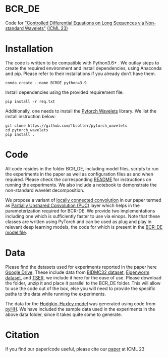 # BCR_DE
Code for ["Controlled Differential Equations on Long Sequences via Non-standard Wavelets"](https://openreview.net/pdf?id=bm2qVX0h09) [(ICML 23)](https://icml.cc/)


# Installation
The code is written to be compatible with Python3.6+ . We outlay steps to create the required environment and install dependencies, using Anaconda and pip. Please refer to their installations if you already don't have them.
```
conda create --name BCRDE python=3.9
```
Install dependencies using the provided requirement file.
```
pip install -r req.txt
```
Additionally, one needs to install the [Pytorch Wavelets](https://pytorch-wavelets.readthedocs.io/en/latest/index.html) library. We list the install instruction below:
```
git clone https://github.com/fbcotter/pytorch_wavelets
cd pytorch_wavelets
pip install .
```

# Code
All code resides in the folder BCR_DE, including model files, scripts to run the experiments in the paper as well as configuration files as and when required. Please check the corresponding [README](./BCR_DE/README.md) for instructions on running the experiments. We also include a notebook to demonstrate the non-standard wavelet decomposition.

We propose a variant of [locally connected convolution](https://keras.io/api/layers/locally_connected_layers/) in our paper termed as [Partially Unshared Convolution (PUC)](./BCR_DE/BCR_DE_model.py#L84) layer which helps in the paremeterization required for BCR-DE. We provide two implementations including one which is sufficiently faster to use via einops. Note that these classes are written using PyTorch and can be used as plug and play in relevant deep learning models, the code for which is present in the [BCR-DE model file](./BCR_DE/BCR_DE_model.py).

# Data
Please find the datasets used for experiments reported in the paper here [Google Drive](https://drive.google.com/file/d/1CFlnfC9CugfiAInKLHihjdJkyav6q80-/view?usp=sharing). These include data from [BIDMC32 dataset](https://arxiv.org/abs/2006.10996), [Eigenworm dataset](https://link.springer.com/article/10.1007/s10618-016-0483-9), and [TSER](http://tseregression.org/), we include it here for the ease of use. Please download the folder, unzip it and place it parallel to the BCR_DE folder. This will allow to use the code out of the box, else you will need to provide the specific paths to the data while running the experiments.

The data for the [Hodgkin–Huxley model](https://www.ncbi.nlm.nih.gov/pmc/articles/PMC1392413/) was generated using code from [pyHH](https://github.com/swharden/pyHH). We have included the sample data used in the experiments in the above data folder, since it takes quite some to generate.

# Citation
If you find our paper/code useful, please cite our [paper](https://openreview.net/pdf?id=bm2qVX0h09) at ICML 23

